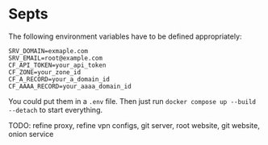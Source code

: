 # Septs

The following environment variables have to be defined appropriately:
```
SRV_DOMAIN=exmaple.com
SRV_EMAIL=root@example.com
CF_API_TOKEN=your_api_token
CF_ZONE=your_zone_id
CF_A_RECORD=your_a_domain_id
CF_AAAA_RECORD=your_aaaa_domain_id
```

You could put them in a `.env` file.
Then just run `docker compose up --build --detach` to start everything.

TODO: refine proxy, refine vpn configs, git server, root website, git website, onion service

